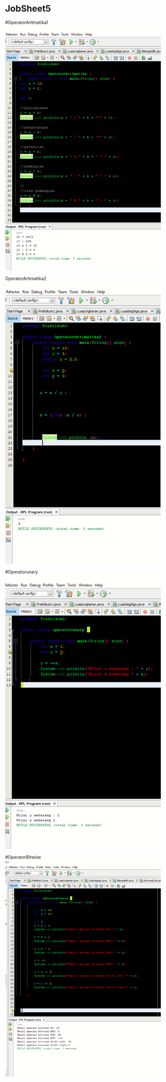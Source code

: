 # JobSheet5



#OperatorAritmatika1
![Alt Text](https://github.com/Syihabuddinsanni/JobSheet5/blob/master/Screenshot%20(14).png)



OperatorAritmatika2
![Alt Text](https://github.com/Syihabuddinsanni/JobSheet5/blob/master/Screenshot%20(13).png)



#Operatorunary
![Alt Text](https://github.com/Syihabuddinsanni/JobSheet5/blob/master/Screenshot%20(16).png)



#OperatorBitwise
![Alt Text](https://github.com/Syihabuddinsanni/JobSheet5/blob/master/Screenshot%20(18).png)
